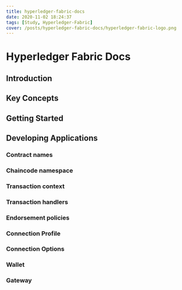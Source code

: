 ```yaml
---
title: hyperledger-fabric-docs
date: 2020-11-02 18:24:37
tags: [Study, Hyperledger-Fabric]
cover: /posts/hyperledger-fabric-docs/hyperledger-fabric-logo.png
---
```

# Hyperledger Fabric Docs

## Introduction

## Key Concepts

## Getting Started

## Developing Applications

### Contract names
### Chaincode namespace
### Transaction context
### Transaction handlers
### Endorsement policies
### Connection Profile
### Connection Options
### Wallet
### Gateway